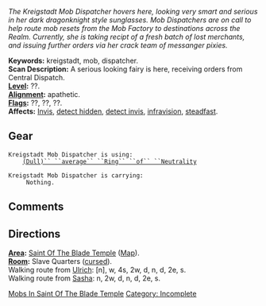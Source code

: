 *The Kreigstadt Mob Dispatcher hovers here, looking very smart and
serious in her dark dragonknight style sunglasses. Mob Dispatchers are
on call to help route mob resets from the Mob Factory to destinations
across the Realm. Currently, she is taking recipt of a fresh batch of
lost merchants, and issuing further orders via her crack team of
messanger pixies.*

**Keywords:** kreigstadt, mob, dispatcher.  
**Scan Description:** A serious looking fairy is here, receiving orders
from Central Dispatch.  
**[Level](Level "wikilink"):** ??.  
**[Alignment](Alignment "wikilink"):** apathetic.  
**[Flags](:Category:_Mob_Types "wikilink"):** ??, ??, ??.  
**Affects:** [Invis](Invis "wikilink"), [detect
hidden](Detect_Hidden "wikilink"), [detect
invis](Detect_Invis "wikilink"), [infravision](Infravision "wikilink"),
[steadfast](Sentinel_Mobs "wikilink").  

## Gear

`Kreigstadt Mob Dispatcher is using:`  
<worn on finger>`    `[`(Dull)`` ``average`` ``Ring`` ``of`` ``Neutrality`](Average_Ring_Of_Neutrality "wikilink")

`Kreigstadt Mob Dispatcher is carrying:`  
`     Nothing.`

## Comments

## Directions

**[Area](:Category:_Areas "wikilink"):** [Saint Of The Blade
Temple](:Category:_Saint_Of_The_Blade_Temple "wikilink")
([Map](Saint_Of_The_Blade_Temple_Map "wikilink")).  
**[Room](:Category:_Rooms "wikilink"):** Slave Quarters
([cursed](Cursed_Rooms "wikilink")).  
Walking route from [Ulrich](Ulrich "wikilink"): \[n\], w, 4s, 2w, d, n,
d, 2e, s.  
Walking route from [Sasha](Sasha "wikilink"): n, 2w, d, n, d, 2e, s.  

[Mobs In Saint Of The Blade
Temple](Category:_Mobs_In_Saint_Of_The_Blade_Temple "wikilink")
[Category: Incomplete](Category:_Incomplete "wikilink")
